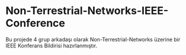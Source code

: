 # Non-Terrestrial-Networks-IEEE-Conference

Bu projede 4 grup arkadaşı olarak Non-Terrestrial-Networks üzerine bir IEEE Konferans Bildirisi hazırlanmıştır.
